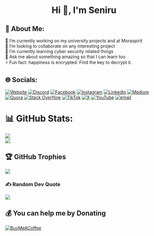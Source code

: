 <h1 align="center">Hi 👋, I'm Seniru</h1>
<h2>💫 About Me: </h2>

🔭 I’m currently working on my university projects and at Moraspirit<br>👯 I’m looking to collaborate on any interesting project<br>🌱 I’m currently learning cyber security related things<br>💬 Ask me about something amazing so that I can learn too<br>⚡ Fun fact: happiness is encrypted. Find the key to decrypt it.


## 🌐 Socials:
[![Website](https://img.shields.io/badge/Website-seniru.dev-blue?style=flat&logo=google-chrome&logoColor=white)](https://seniru.dev) [![Discord](https://img.shields.io/badge/Discord-%237289DA.svg?logo=discord&logoColor=white)](https://discord.gg/C3UFck5c) [![Facebook](https://img.shields.io/badge/Facebook-%231877F2.svg?logo=Facebook&logoColor=white)](https://facebook.com/seniru.dilmith) [![Instagram](https://img.shields.io/badge/Instagram-%23E4405F.svg?logo=Instagram&logoColor=white)](https://instagram.com/_seniru_dilmith_) [![LinkedIn](https://img.shields.io/badge/LinkedIn-%230077B5.svg?logo=linkedin&logoColor=white)](https://linkedin.com/in/seniru-dilmith) [![Medium](https://img.shields.io/badge/Medium-12100E?logo=medium&logoColor=white)](https://medium.com/@dilmithseniru) [![Quora](https://img.shields.io/badge/Quora-%23B92B27.svg?logo=Quora&logoColor=white)](https://quora.com/profile/Seniru-Dilmith) [![Stack Overflow](https://img.shields.io/badge/-Stackoverflow-FE7A16?logo=stack-overflow&logoColor=white)](https://stackoverflow.com/users/19005762/seniru-dilmith) [![TikTok](https://img.shields.io/badge/TikTok-%23000000.svg?logo=TikTok&logoColor=white)](https://tiktok.com/@seniru.dilmith) [![X](https://img.shields.io/badge/X-black.svg?logo=X&logoColor=white)](https://x.com/seniru_dilmith) [![YouTube](https://img.shields.io/badge/YouTube-%23FF0000.svg?logo=YouTube&logoColor=white)](https://youtube.com/@musiclabs21) [![email](https://img.shields.io/badge/Email-D14836?logo=gmail&logoColor=white)](mailto:dilmithseniru@gmail.com) 

# 📊 GitHub Stats:
![](https://github-readme-stats.vercel.app/api?username=seniru-dilmith&theme=dark&hide_border=true&include_all_commits=false&count_private=false)<br/>
![](https://github-readme-stats.vercel.app/api/top-langs/?username=seniru-dilmith&theme=dark&hide_border=true&include_all_commits=false&count_private=false&layout=compact)

## 🏆 GitHub Trophies
![](https://github-profile-trophy.vercel.app/?username=seniru-dilmith&theme=calm&no-frame=false&no-bg=true&margin-w=4)

### ✍️ Random Dev Quote
![](https://quotes-github-readme.vercel.app/api?type=horizontal&theme=radical)

  ## 💰 You can help me by Donating
  [![BuyMeACoffee](https://img.shields.io/badge/Buy%20Me%20a%20Coffee-ffdd00?style=for-the-badge&logo=buy-me-a-coffee&logoColor=black)](https://buymeacoffee.com/seniru.dilmith) 

  
<!-- Proudly created with GPRM ( https://gprm.itsvg.in ) -->

